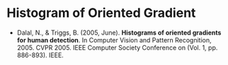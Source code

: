 Histogram of Oriented Gradient
==============================

* Dalal, N., & Triggs, B. (2005, June). **Histograms of oriented gradients for human detection**. In Computer Vision and Pattern Recognition, 2005. CVPR 2005. IEEE Computer Society Conference on (Vol. 1, pp. 886-893). IEEE.
